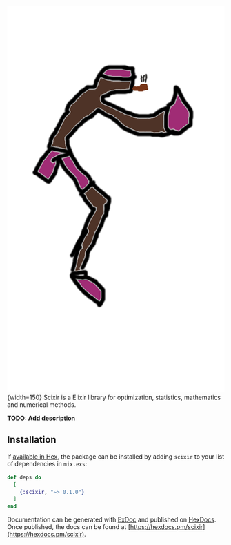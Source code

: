 

![drawing](scixir.png){width=150} Scixir is a Elixir library for optimization, statistics, mathematics and numerical methods.


**TODO: Add description**

## Installation

If [available in Hex](https://hex.pm/docs/publish), the package can be installed
by adding `scixir` to your list of dependencies in `mix.exs`:

```elixir
def deps do
  [
    {:scixir, "~> 0.1.0"}
  ]
end
```

Documentation can be generated with [ExDoc](https://github.com/elixir-lang/ex_doc)
and published on [HexDocs](https://hexdocs.pm). Once published, the docs can
be found at [https://hexdocs.pm/scixir](https://hexdocs.pm/scixir).

